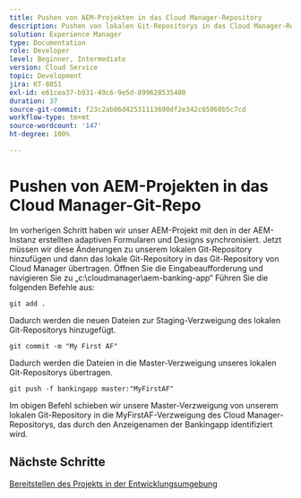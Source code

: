 ```yaml
---
title: Pushen von AEM-Projekten in das Cloud Manager-Repository
description: Pushen von lokalen Git-Repositorys in das Cloud Manager-Repository
solution: Experience Manager
type: Documentation
role: Developer
level: Beginner, Intermediate
version: Cloud Service
topic: Development
jira: KT-8851
exl-id: e61cea37-b931-49c6-9e5d-899628535480
duration: 37
source-git-commit: f23c2ab86d42531113690df2e342c65060b5c7cd
workflow-type: tm+mt
source-wordcount: '147'
ht-degree: 100%

---
```


# Pushen von AEM-Projekten in das Cloud Manager-Git-Repo

Im vorherigen Schritt haben wir unser AEM-Projekt mit den in der AEM-Instanz erstellten adaptiven Formularen und Designs synchronisiert.
Jetzt müssen wir diese Änderungen zu unserem lokalen Git-Repository hinzufügen und dann das lokale Git-Repository in das Git-Repository von Cloud Manager übertragen.
Öffnen Sie die Eingabeaufforderung und navigieren Sie zu „c:\cloudmanager\aem-banking-app“
Führen Sie die folgenden Befehle aus:

```
git add .
```

Dadurch werden die neuen Dateien zur Staging-Verzweigung des lokalen Git-Repositorys hinzugefügt.

```
git commit -m "My First AF"
```

Dadurch werden die Dateien in die Master-Verzweigung unseres lokalen Git-Repositorys übertragen.

```
git push -f bankingapp master:"MyFirstAF"
```

Im obigen Befehl schieben wir unsere Master-Verzweigung von unserem lokalen Git-Repository in die MyFirstAF-Verzweigung des Cloud Manager-Repositorys, das durch den Anzeigenamen der Bankingapp identifiziert wird.

## Nächste Schritte

[Bereitstellen des Projekts in der Entwicklungsumgebung](./deploy-to-dev-environment.md)
